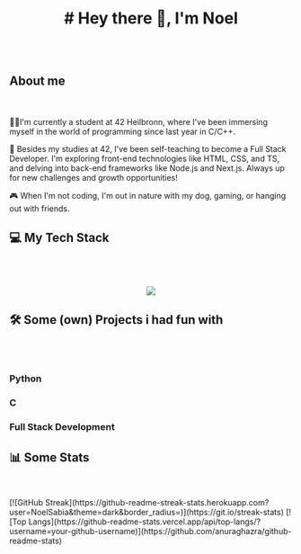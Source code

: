 <h1 align="center">
	# Hey there 👋, I'm Noel
</h1>
<br></br>
<h2>About me</h2>
<br></br>
👨‍💻I'm currently a student at 42 Heilbronn, where I've been immersing myself in the world of programming since last year in C/C++.

🚀 Besides my studies at 42, I've been self-teaching to become a Full Stack Developer. I'm exploring front-end technologies like HTML, CSS, and TS, and delving into back-end frameworks like Node.js and Next.js. Always up for new challenges and growth opportunities!

🎮 When I'm not coding, I'm out in nature with my dog, gaming, or hanging out with friends. 

<h2>💻 My Tech Stack</h2>
<br></br>
<p align="center">
  <a href="https://skillicons.dev">
    <img src="https://skillicons.dev/icons?i=git,
	bash,bootstrap,docker,c,cpp,html,nextjs,nodejs,npm,postman,py,react,ts,vscode,css" />
  </a>
</p>

<h2>🛠️ Some (own) Projects i had fun with</h2>
<br></br>
<h3>Python</h3>

<h3>C</h3>

<h3>Full Stack Development</h3>

<h2>📊 Some Stats</h2>
<br></br>
[![GitHub Streak](https://github-readme-streak-stats.herokuapp.com?user=NoelSabia&theme=dark&border_radius=)](https://git.io/streak-stats) [![Top Langs](https://github-readme-stats.vercel.app/api/top-langs/?username=your-github-username)](https://github.com/anuraghazra/github-readme-stats)
